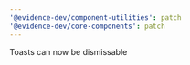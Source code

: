 ```yaml
---
'@evidence-dev/component-utilities': patch
'@evidence-dev/core-components': patch
---
```


Toasts can now be dismissable
